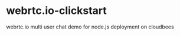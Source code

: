 webrtc.io-clickstart
====================

webrtc.io multi user chat demo for node.js deployment on cloudbees